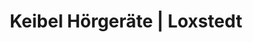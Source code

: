 ---
title: "Keibel Hörgeräte | Loxstedt"
url: /loxstedt/keibel-hoergeraete-loxstedt/
shop: Hörgeräte
---